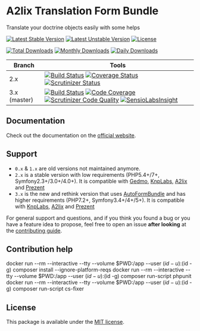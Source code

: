 # A2lix Translation Form Bundle

Translate your doctrine objects easily with some helps

[![Latest Stable Version](https://poser.pugx.org/a2lix/translation-form-bundle/v/stable)](https://packagist.org/packages/a2lix/translation-form-bundle)
[![Latest Unstable Version](https://poser.pugx.org/a2lix/translation-form-bundle/v/unstable)](https://packagist.org/packages/a2lix/translation-form-bundle)
[![License](https://poser.pugx.org/a2lix/translation-form-bundle/license)](https://packagist.org/packages/a2lix/translation-form-bundle)

[![Total Downloads](https://poser.pugx.org/a2lix/translation-form-bundle/downloads)](https://packagist.org/packages/a2lix/translation-form-bundle)
[![Monthly Downloads](https://poser.pugx.org/a2lix/translation-form-bundle/d/monthly)](https://packagist.org/packages/a2lix/translation-form-bundle)
[![Daily Downloads](https://poser.pugx.org/a2lix/translation-form-bundle/d/daily)](https://packagist.org/packages/a2lix/translation-form-bundle)

| Branch | Tools |
| --- | --- |
| 2.x | [![Build Status][travis_stable_badge]][travis_stable_link] [![Coverage Status][coveralls_stable_badge]][coveralls_stable_link] [![Scrutinizer Status][scrutinizer_stable_badge]][scrutinizer_stable_link] |
| 3.x (master) | [![Build Status](https://travis-ci.org/a2lix/TranslationFormBundle.svg?branch=master)](https://travis-ci.org/a2lix/TranslationFormBundle)  [![Code Coverage](https://scrutinizer-ci.com/g/a2lix/TranslationFormBundle/badges/coverage.png?b=master)](https://scrutinizer-ci.com/g/a2lix/TranslationFormBundle/?branch=master) [![Scrutinizer Code Quality](https://scrutinizer-ci.com/g/a2lix/TranslationFormBundle/badges/quality-score.png?b=master)](https://scrutinizer-ci.com/g/a2lix/TranslationFormBundle/?branch=master) [![SensioLabsInsight](https://insight.sensiolabs.com/projects/64aee70e-7b00-406f-8648-f7ea66e29f80/mini.png)](https://insight.sensiolabs.com/projects/64aee70e-7b00-406f-8648-f7ea66e29f80) |

## Documentation

Check out the documentation on the [official website](http://a2lix.fr/bundles/translation-form).

## Support

* `0.x` & `1.x` are old versions not maintained anymore.
* `2.x` is a stable version with low requirements (PHP5.4+/7+, Symfony2.3+/3.0+/4.0+). It is compatible with [Gedmo](https://github.com/Atlantic18/DoctrineExtensions/blob/master/doc/translatable.md), [KnpLabs](https://github.com/KnpLabs/DoctrineBehaviors#translatable), [A2lix](https://github.com/a2lix/I18nDoctrineBundle) and [Prezent](https://github.com/Prezent/doctrine-translatable-bundle)
* `3.x` is the new and rethink version that uses [AutoFormBundle](https://github.com/a2lix/AutoFormBundle) and has higher requirements (PHP7.2+, Symfony3.4+/4+/5+). It is compatible with [KnpLabs](https://github.com/KnpLabs/DoctrineBehaviors#translatable), [A2lix](https://github.com/a2lix/I18nDoctrineBundle) and [Prezent](https://github.com/Prezent/doctrine-translatable-bundle)

For general support and questions, and if you think you found a bug or you have a feature idea to propose, feel free to open an issue **after looking** at the [contributing guide](CONTRIBUTING.md).

## Contribution help

docker run --rm --interactive --tty --volume $PWD:/app --user $(id -u):$(id -g) composer install --ignore-platform-reqs
docker run --rm --interactive --tty --volume $PWD:/app --user $(id -u):$(id -g) composer run-script phpunit
docker run --rm --interactive --tty --volume $PWD:/app --user $(id -u):$(id -g) composer run-script cs-fixer

## License

This package is available under the [MIT license](LICENSE).

[travis_stable_badge]: https://travis-ci.org/a2lix/TranslationFormBundle.svg?branch=2.x
[travis_stable_link]: https://travis-ci.org/a2lix/TranslationFormBundle

[coveralls_stable_badge]: https://coveralls.io/repos/github/a2lix/TranslationFormBundle/badge.svg?branch=2.x
[coveralls_stable_link]: https://coveralls.io/github/a2lix/TranslationFormBundle?branch=2.x

[scrutinizer_stable_badge]: https://scrutinizer-ci.com/g/a2lix/TranslationFormBundle/badges/quality-score.png?b=2.x
[scrutinizer_stable_link]: https://scrutinizer-ci.com/g/a2lix/TranslationFormBundle/?branch=2.x
